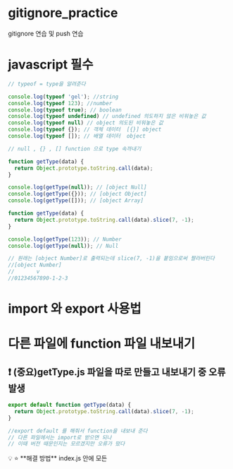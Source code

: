 # gitignore_practice
gitignore 연습 및 push 연습


# javascript 필수 

```jsx
// typeof = type을 알려준다 

console.log(typeof 'gel'); //string
console.log(typeof 123); //number
console.log(typeof true); // boolean
console.log(typeof undefined) // undefined 의도하지 않은 비워놓은 값 
console.log(typeof null) // object 의도된 비워놓은 값
console.log(typeof {}); // 객체 데이터  [{}] object
console.log(typeof []); // 배열 데이터  object

// null , {} , [] function 으로 type 속까내기

function getType(data) {
  return Object.prototype.toString.call(data);
}

console.log(getType(null)); // [object Null]
console.log(getType({})); // [object Object]
console.log(getType([])); // [object Array]
```

```jsx
function getType(data) {
  return Object.prototype.toString.call(data).slice(7, -1);
}

console.log(getType(123)); // Number
console.log(getType(null)); // Null

// 원래는 [object Number]로 출력되는데 slice(7, -1)을 붙임으로써 짤라버린다
//[object Number]
//       v
//01234567890-1-2-3
```

# import 와 export 사용법

# 다른 파일에 function 파일 내보내기

## ❗️ (중요)getType.js 파일을 따로 만들고 내보내기 중 오류 발생

```jsx
export default function getType(data) {
  return Object.prototype.toString.call(data).slice(7, -1);
}

//export default 를 해줘서 function을 내보내 준다
// 다른 파일에서는 import로 받으면 되나 
// 이때 버전 때문인지는 모르겠지만 오류가 떴다 

```

<aside>
💡 ⭐️ **해결 방법** 
 index.js 안에 모든 <script src = ''  > 에 type = 'module'을 추가해준다

</aside>

```jsx
import getType from './getType';
// import 를 해주어 getType 가져오기

console.log(typeof 'gel');
console.log(typeof 123);
console.log(typeof true);
console.log(typeof undefined);
console.log(typeof null);
console.log(typeof {});
console.log(typeof []);

console.log(getType(123));
console.log(getType(null));
```

# 산술 연산자

```jsx
// 산술 연산자(arithmetic operator)

console.log(1 + 2); //3
console.log(5 - 7); //-2
console.log(10 * 10); // 100
console.log(10 / 5); //2
console.log(7 % 5); //2 나머지 값
```

# 할당 연산자

```jsx
// 할당 연산자

let a = 2;

console.log(a); //2
```

```jsx
let a = 2;
a = a + 1; // 재 할당

console.log(a); //3
```

### 위 명령어 간략화

```jsx
// 할당 연산자

let a = 2;
// a = a + 1;
a += 1; // 산술연산자가 다 가능 -,*,/ 등

console.log(a);
```

```jsx
// 비교 연산자(comparison operator)

const a = 1;
const b = 1;

console.log(a === b); // true , === 일치 연산자 , a와 b의 데이터는 type과  값이 똑같아야 true가 나옴
```

```jsx
// 비교 연산자(comparison operator)

const a = 1;
const b = 3;

console.log(a === b); //false , 값이 다름

```

```jsx
// 비교 연산자(comparison operator)

const a = 1;
const b = '123';

console.log(a === b); // false , type이 다름 
```

# 매개 변수는?

```jsx

// 비교 연산자(comparison operator)

const a = 1;
const b = 3;

console.log(a === b);

function isEqual(x, y) {
  return x === y;
}
// isEqual(x,y) isEqual 함수를 작동시 매개변수로 x,y 값을 받을 것인데 
console.log(isEqual(1, 1)); //true 출력
// 그 매개변수의 값은 x=1 , y=1

console.log(isEqual(2, '2')); // false 출력
```

# 같지 않다 ! ==

```jsx
// 비교 연산자(comparison operator)

const a = 1;
const b = 3;

console.log(a !== b); // true , 불일치 연산자
```

# 작다 <

```jsx
// 비교 연산자(comparison operator)

const a = 1;
const b = 1;

console.log(a < b); // false
```

# 작거나 or 크거나 같다

```jsx
// 비교 연산자(comparison operator)

const a = 7;
const b = 7;

console.log(a >= b); //true 
```

# ❗️ 꺽쇠 갈호는 앞에 배치되야 한다

만약 =<  ⇒ 이런식으로 적으면 오류가 난다 왜? 이런 문법은 없으니깐 ㅎㅎ

# 논리 연산자

```jsx
// 논리 연산자(logical operator)

const a = 1 === 1; // true
const b = 'AB' === 'AB'; //true
const c = true; //true

console.log(a);
console.log(b);
console.log(c);
console.log('&&: ', a && b && c);//and 연산자 &&: true엔퍼센트 모두가 참일때 true를 표시 
```

```jsx
// 논리 연산자(logical operator)

const a = 1 === 1; // true
const b = 'AB' === 'AB'; //true
const c = false; //false

console.log(a); //true
console.log(b); //true
console.log(c); //false

console.log('&&: ', a && b && c); //and 연산자 false
console.log('||: ', a || b); // or 연산자 true , 둘중 하나라도 true면 true
console.log('!: ', !a); // not 연산자 a= true 인데, !a = false 출력
```

```jsx
// 삼항 연산자(ternary operator)

const a = 1 < 2;

if (a) {
  console.log('참');
} else {
  console.log('거짓');
}

// 참 출력
```

## 삼항 연산자 코드의 단순화

```jsx
const a = 1 < 2;

if (a) {
  console.log('참');
} else {
  console.log('거짓');
}

console.log(a ? '참' : '거짓'); 
//참 ? 기준으로 앞부분이 즉 a가 참이면 : 앞부분 실행 그것이 아니면 뒷부분인 '거짓' 출력
```

### getRandom file

```jsx
export default function random() {
  return Math.floor(Math.random() * 10);
}
```

### Main.js

```jsx
// 조건문(If statement)
import random from './getRandom';

const a = random();

if (a === 0) {
  console.log('a is 0');
} else {
  console.log('rest...');
}
// 만약 a 가 0이랑 일치 하면 a is 0 을 출력 그게 아니면 rest...을 출력
// 현재 import 받아온 값은 getRandom에서 받아와 Math.floor(Math.random() * 10);
// floor는 소수점 밑에 자리는 짤라버린다 결국 Math.random()의 명령어는 랜덤한 숫자를 출력하는데 * 10을 해줘서
// 소수점 달린 정수로 출력하게 되고 floor에 의해 소수점은 짤리게 된다
```

 

```jsx
// 조건문(If statement)
import random from './getRandom';

const a = random();

if (a === 0) {
  console.log('a is 0');
} else if (a === 2) {
  //추가 조건
  console.log('a is 2');
} else {
  console.log('rest...');
}
// 만약 a 가 0이랑 일치 하면 a is 0 을 출력 그게 아니면 rest...을 출력
// 현재 import 받아온 값은 getRandom에서 받아와 Math.floor(Math.random() * 10);
// floor는 소수점 밑에 자리는 짤라버린다 결국 Math.random()의 명령어는 랜덤한 숫자를 출력하는데 * 10을 해줘서
// 소수점 달린 정수로 출력하게 되고 floor에 의해 소수점은 짤리게 된다
```

# 조건문에 Swich 문

### 위에 조건문을 swich로 바꿈

```jsx
// 조건문(If statement)
import random from './getRandom';

const a = random();

switch (a) {
  case 0:
    console.log('a is 0');
    break
  case 2:
    console.log('a is 2');
    break
  case 4:
    console.log('a is 4');
    break
	default:
		console.log('rest...');

	// else 대신 default를 써주는데 case와 같이 값을 적을 필요도 break를 걸어줄 필요도 없다
	// 물론 값을 써줘도 상관은 없다
}

// case 0이 맞으면 console.log('a is 0')을 출력하는데 break를 안걸어주면 계속 밑으로 내려가서
// 실행되게 된다고 하니 하니씩 break를 걸어주는 것이 좋다
```

```jsx
// 반복문 (For statement)
// for (시작조건; 종료조건; 변화조건) {}

for (let i = 0; i < 3; i += 1) {
  console.log(i); // 0 1 2
//let 변수를 선언하는데 재할당 가능한 변수
}
```

```jsx
// 반복문 (For statement)
// for (시작조건; 종료조건; 변화조건) {}

const ulEl = document.querySelector('ul');
console.log(ulEl);

for (let i = 0; i < 3; i++) {
  const li = document.createElement('li');

  li.textContent = `list-${i + 1}`;
  ulEl.appendChild(li);
  // 로직은, 1. 변수 li를 만들고 그 안에 li의 변수를 만들어 준다
  // 2. li라는 변수에 textContent로 `list-${i + 1}`를 넣어 주는데
  // 3. i = 0, 1, 2라는 값으로 +1을 해줘 1, 2, 3으로 만들어 준다 
  // 4. 다음 ulEl의 변수를 불러와 그 안에 appenChild로 윗쪽 li 변수를 해준다
  // 5. 변수를 선언하는데 재할당 가능한 변수
}
```

![스크린샷 2022-11-26 오후 5 54 07](https://user-images.githubusercontent.com/88579497/204081719-142c48b1-5c30-4cef-9528-bb92c74814cf.png)
![스크린샷 2022-11-26 오후 5 54 02](https://user-images.githubusercontent.com/88579497/204081722-c495dca9-c52e-48d7-90d0-2f60cfbfd2ea.png)


```jsx
// 반복문 (For statement)
// for (시작조건; 종료조건; 변화조건) {}

const ulEl = document.querySelector('ul');
console.log(ulEl);

for (let i = 0; i < 10; i++) {
  const li = document.createElement('li');

  li.textContent = `list-${i + 1}`;
  if ((i + 1) % 2 === 0) {
    li.addEventListener('click', function () {
      console.log((li.textContent = '류승환 웹 개자이너'));
    });
  } else {
    li.addEventListener('click', function () {
      console.log((li.textContent = '류승환 최고!'));
    });
  }
  ulEl.appendChild(li);

// if문 클릭한게 만약 i + 1의 %2가 === 0 즉 홀수면 '류승환 웹 개자이너' 출력 ! , 그게 아니면 '류승환 최고!'출력!
// 
}
```
![스크린샷 2022-11-26 오후 6 11 42](https://user-images.githubusercontent.com/88579497/204081726-7e0dcddf-0e9c-4a55-b210-30abfa92e890.png)
```jsx
//변수 유효범위(Varialble Scope)
//var, let, const

function scope() {
  if (true) {
    const a = 123;
    console.log(a);
  }
}

scope();
```

```jsx
//변수 유효범위(Varialble Scope)
//var, let, const

function scope() {
  if (true) {
    const a = 123;
    console.log(a);
  }
  console.log(a); // 선언되지 않았다
	// 유효 범위가 있는데 a라는 변수는 중괄호 안에서만 가능
}

scope();

//var 는 사용이 권장되지 않는데
```

```jsx
//변수 유효범위(Varialble Scope)
//var, let, const

function scope() {
  if (true) {
		console.log(a); // undefined
    const a = 123;
  }
  console.log(a); // 선언되지 않았다
	// 유효 범위가 있는데 a라는 변수는 중괄호 안에서만 가능
}

scope();

//var 는 사용이 권장되지 않는데

//let과 const는 블록(중괄호 부분) 레벨의 유효범위를 가진다

// var를 사용하면 var a =123 => 함수 레벨에 적용이 되어 함수 안에서는 어디서든 쓸수 있다
// 우리가 의도하지 않은 곳에서 사용할 수도 있고 메모리 누수로 이어질 수 있다 
```

```jsx
// 형 변환(Type conversion)

//데이터의type은 문자, 숫자, 객체가 있다

const a = 1;
const b = '1';

console.log(a === b); // false "타입이 다름"

// === 일치 연산자 , == 동등 연산자 type은 달라도 true가 나옴
// 동등 연산자는 되도록이면 안쓰는것을 추천 , 의도하지 않게 서로 다른 값이 같다라고 나와 오류를 생성할수 있다

```

```jsx
// 형 변환(Type conversion)

// Truthy(참 같은 값)
// true, {}, [], 1, 2, 'false', -12, '3.14' ...

// Falsy(거짓 같은 값)
// false,'', null, undefined, 0, -0, NaN => Not a Number
// falsy 값은 외워 주면 좋다 

if ('false') {
  console.log(123);
}
```	

# 화살표 함수	
	
```jsx
//화살표 함수
// ()=> {} vs function(){}

const double = function (x) {
  return x * 2;
};

console.log('double =', double(7));
// 'double ='이라는 문자열과, double()로 함수 실행

// 화살표 함수 = 기본적인 로직을 축약형으로 만들수 있다
const doubleArrow = (x) => {
  return x * 2;
};

console.log('doubleArrow=', doubleArrow(7));
```

# 화살표 함수 축약 하는 방법

```jsx
//화살표 함수 축약
// 매개 변수가 1개 일시 소괄호도 생략할 수 있다 

const doubleArrow = x => x * 2;

console.log('doubleArrow=', doubleArrow(7)); // 14 
```

```jsx
// 매개 변수가 2개 일때 축약형

const doubleArrow = (x, y) => (x * 2) / y;

console.log('doubleArrow=', doubleArrow(7, 10));
```

## 만약 축약할 때 객체 데이터와 중괄호가 겹칠때

```jsx
// 만약 객체 데이터를 만들 때는 중괄호{}를 사용하는데 겹쳐서 블록으로 해석된다
// 축약형에서는 객체 데이터{}와 기본 화살표 함수 로직에 들어가는 중괄호와 {}
// 겹치게 되는데 겹침 없이 객체 데이터를 만들고 싶으면 ({객체 데이터}) 로 만들어 주면 된다
const doubleArrow = (x) => {

};

console.log(doubleArrow);
```

```jsx
// 만약 객체 데이터를 만들 때는 중괄호{}를 사용하는데
// 축약형에서는 객체 데이터{}와 기본 화살표 함수 로직에 들어가는 중괄호와 {}
// 겹치게 되는데 겹침 없이 객체 데이터를 만들고 싶으면 ({객체 데이터}) 로 만들어 주면 된다

const doubleArrow = (x) => ({
  name: '류승환',
});

console.log(doubleArrow(name.text));
```

# IIFE

### 즉시 실행 함수

IIFE , Immediately-Invoked Function Expression

```jsx
const a = 7;
function double() {
  console.log(a * 2); //14
}

double();

// 만약 함수를 만들었는데 기본적으로 만들어서 한번 실행되고
// 쓸일이 없다면? 함수의 이름을 따로 만들어서 쓸 필요가 없다
// 이때 즉시 실행 함수를 쓰게 되는데
// 소괄호를 묶이게 되는데 뒤에 소괄호를 열고 닫아준다
(function () {
  console.log(a * 2);
})(); // 14
```
